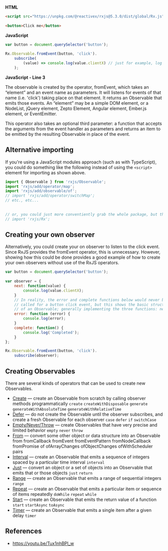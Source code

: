 
**HTML**

``` html
<script src="https://unpkg.com/@reactivex/rxjs@5.3.0/dist/global/Rx.js"></script>
 
<button>Click me</button>
```

**JavaScript**

``` javascript
var button = document.querySelector('button');
 
Rx.Observable.fromEvent(button, 'click').
    subscribe(
        (value) => console.log(value.clientX) // just for example, log the x position of the cursor
    );
```

**JavaScript - Line 3**

The observable is created by the operator, fromEvent, which takes an “element” and an event name as parameters. It will listens for events of that name (i.e. 'click') taking place on that element. It returns an Observable that emits those events. An “element” may be a simple DOM element, or a NodeList, jQuery element, Zepto Element, Angular element, Ember.js element, or EventEmitter.

This operator also takes an optional third parameter: a function that accepts the arguments from the event handler as parameters and returns an item to be emitted by the resulting Observable in place of the event.

## Alternative importing

If you're using a JavaScript modules approach (such as with TypeScript),  you could do something like the following instead of using the `<script>` element for importing as shown above.

``` javascript
import { Observable } from 'rxjs/Observable';
import 'rxjs/add/operator/map';
import 'rxjs/add/observable/of';
// import 'rxjs/add/operator/switchMap';
// etc., etc...
 
 
// or, you could just more conventiently grab the whole package, but this may not be efficient without Tree Shaking, so I'd recommend the approach above
// import 'rxjs/Rx';
```

## Creating your own observer

Alternatively, you could create your on observer to listen to the click event. Since RxJS provides the fromEvent operator, this is unnecessary. However, showing how this could be done provides a good example of how to create your own observers without use of the RxJS operators.

``` javascript
var button = document.querySelector('button');
 
var observer = {
    next: function(value) {
        console.log(value.clientX);
    }
    // In reality, the error and complete functions below would never be
    // called for a button click event, but this shows the basic structure
    // of an Observable; generally implementing the three functions: next, error, and complete...
    error: function (error) {
        console.log(error);
    }
    complete: function() {
        console.log('Completed');
    }
};

Rx.Observable.fromEvent(button, 'click').
    subscribe(observer);
```

## Creating Observables

There are several kinds of operators that can be used to create new Observables. 

- [Create](http://reactivex.io/documentation/operators/create.html)  — create an Observable from scratch by calling observer methods programmatically
`create` `createWithDisposable` `generate` `generateWithAbsoluteTime` `generateWithRelativeTime`
- [Defer](http://reactivex.io/documentation/operators/defer.html)  — do not create the Observable until the observer subscribes, and create a fresh Observable for each observer
`case` `defer` `if` `switchCase`
- [Empty/Never/Throw](http://reactivex.io/documentation/operators/empty-never-throw.html)  — create Observables that have very precise and limited behavior
`empty` `never` `throw`
- [From](http://reactivex.io/documentation/operators/from.html)  — convert some other object or data structure into an Observable
from fromCallback fromEvent fromEventPattern fromNodeCallback fromPromise of ofArrayChanges ofObjectChanges ofWithScheduler pairs
- [Interval](http://reactivex.io/documentation/operators/interval.html)  — create an Observable that emits a sequence of integers spaced by a particular time interval
`interval`
- [Just](http://reactivex.io/documentation/operators/just.html)  — convert an object or a set of objects into an Observable that emits that or those objects
`just` `return`
- [Range](http://reactivex.io/documentation/operators/range.html)  — create an Observable that emits a range of sequential integers
`range`
- [Repeat](http://reactivex.io/documentation/operators/repeat.html)  — create an Observable that emits a particular item or sequence of items repeatedly
`doWhile` `repeat` `while`
- [Start](http://reactivex.io/documentation/operators/start.html)  — create an Observable that emits the return value of a function
`start` `startAsync` `toAsync`
- [Timer](http://reactivex.io/documentation/operators/timer.html)  — create an Observable that emits a single item after a given delay
`timer`

## References

- https://youtu.be/Tux1nhBPl_w

